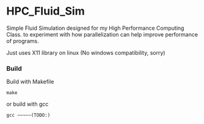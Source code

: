 # HPC_Fluid_Sim
Simple Fluid Simulation designed for my High Performance Computing Class. to experiment with how parallelization can help improve performance of programs.

Just uses X11 library on linux (No windows compatibility, sorry)

### Build
Build with Makefile 
```shell
make
```

or build with gcc
```shell
gcc ~~~~~(TODO:)
```